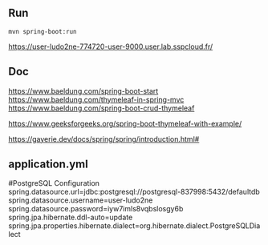 
## Run

`mvn spring-boot:run`

<https://user-ludo2ne-774720-user-9000.user.lab.sspcloud.fr/>



## Doc

https://www.baeldung.com/spring-boot-start
https://www.baeldung.com/thymeleaf-in-spring-mvc
https://www.baeldung.com/spring-boot-crud-thymeleaf

https://www.geeksforgeeks.org/spring-boot-thymeleaf-with-example/

https://gayerie.dev/docs/spring/spring/introduction.html#



## application.yml

#PostgreSQL Configuration
spring.datasource.url=jdbc:postgresql://postgresql-837998:5432/defaultdb
spring.datasource.username=user-ludo2ne
spring.datasource.password=iyw7imls8vqbslosgy6b
spring.jpa.hibernate.ddl-auto=update
spring.jpa.properties.hibernate.dialect=org.hibernate.dialect.PostgreSQLDialect